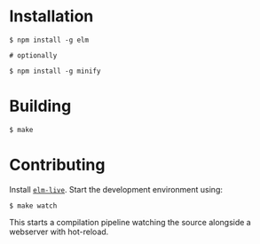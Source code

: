 # Installation

```console
$ npm install -g elm 

# optionally

$ npm install -g minify
```

# Building 

```console 
$ make
```

# Contributing 

Install [`elm-live`](https://github.com/wking-io/elm-live). Start the development environment using:

```console
$ make watch
```

This starts a compilation pipeline watching the source alongside a webserver with hot-reload. 
